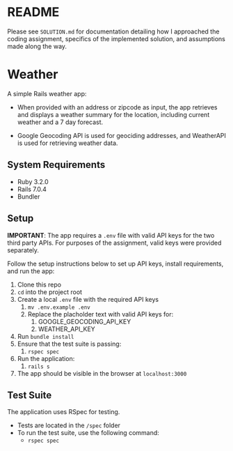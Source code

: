 # README

Please see `SOLUTION.md` for documentation detailing how I approached the coding assignment, specifics of the implemented solution, and assumptions made along the way.

# Weather

A simple Rails weather app:

- When provided with an address or zipcode as input, the app retrieves and displays a weather summary for the location, including current weather and a 7 day forecast.  

- Google Geocoding API is used for geociding addresses, and WeatherAPI is used for retrieving weather data.

## System Requirements
- Ruby 3.2.0
- Rails 7.0.4
- Bundler

## Setup

**IMPORTANT**: The app requires a `.env` file with valid API keys for the two third party APIs.  For purposes of the assignment, valid keys were provided separately.

Follow the setup instructions below to set up API keys, install requirements, and run the app:

1. Clone this repo
2. `cd` into the project root
3. Create a local `.env` file with the required API keys
   1. `mv .env.example .env`
   2. Replace the placholder text with valid API keys for:
      1. GOOGLE_GEOCODING_API_KEY
      2. WEATHER_API_KEY
4. Run `bundle install`
5. Ensure that the test suite is passing:
   1. `rspec spec`
6. Run the application:
   1. `rails s`
7. The app should be visible in the browser at `localhost:3000`

## Test Suite

The application uses RSpec for testing.
- Tests are located in the `/spec` folder
- To run the test suite, use the following command:
   - `rspec spec`